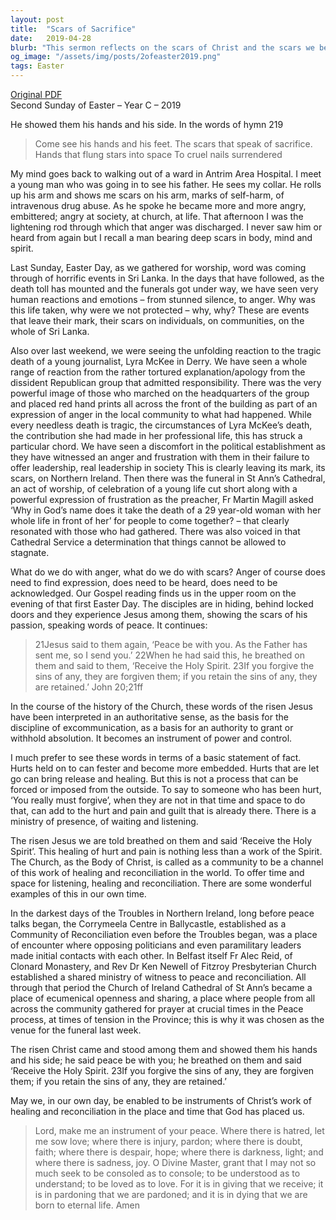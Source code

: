```yaml
---
layout: post
title:  "Scars of Sacrifice"
date:   2019-04-28
blurb: "This sermon reflects on the scars of Christ and the scars we bear in our own lives. It discusses the anger and pain caused by tragic events in Sri Lanka and the death of journalist Lyra McKee in Derry. It emphasizes the importance of forgiveness, healing, and reconciliation, and the role of the Church in facilitating these processes."
og_image: "/assets/img/posts/2ofeaster2019.png"
tags: Easter
---
```

[Original PDF](/assets/pdf/2ofeaster2019.pdf)    
Second Sunday of Easter – Year C – 2019

He showed them his hands and his side. In the words of hymn 219

> Come see his hands and his feet.
The scars that speak of sacrifice.
Hands that flung stars into space
To cruel nails surrendered

My mind goes back to walking out of a ward in Antrim Area Hospital. I meet a young man who was going in to see his father. He sees my collar. He rolls up his arm and shows me scars on his arm, marks of self-harm, of intravenous drug abuse. As he spoke he became more and more angry, embittered; angry at society, at church, at life. That afternoon I was the lightening rod through which that anger was discharged. I never saw him or heard from again but I recall a man bearing deep scars in body, mind and spirit.

Last Sunday, Easter Day, as we gathered for worship, word was coming through of horrific events in Sri Lanka. In the days that have followed, as the death toll has mounted and the funerals got under way, we have seen very human reactions and emotions – from stunned silence, to anger. Why was this life taken, why were we not protected – why, why? These are events that leave their mark, their scars on individuals, on communities, on the whole of Sri Lanka.

Also over last weekend, we were seeing the unfolding reaction to the tragic death of a young journalist, Lyra McKee in Derry. We have seen a whole range of reaction from the rather tortured explanation/apology from the dissident Republican group that admitted responsibility. There was the very powerful image of those who marched on the headquarters of the group and placed red hand prints all across the front of the building as part of an expression of anger in the local community to what had happened. While every needless death is tragic, the circumstances of Lyra McKee’s death, the contribution she had made in her professional life, this has struck a particular chord. We have seen a discomfort in the political establishment as they have witnessed an anger and frustration with them in their failure to offer leadership, real leadership in society This is clearly leaving its mark, its scars, on Northern Ireland. Then there was the funeral in St Ann’s Cathedral, an act of worship, of celebration of a young life cut short along with a powerful expression of frustration as the preacher, Fr Martin Magill asked ‘Why in God’s name does it take the death of a 29 year-old woman with her whole life in front of her’ for people to come together? – that clearly resonated with those who had gathered. There was also voiced in that Cathedral Service a determination that things cannot be allowed to stagnate.

What do we do with anger, what do we do with scars? Anger of course does need to find expression, does need to be heard, does need to be acknowledged. Our Gospel reading finds us in the upper room on the evening of that first Easter Day. The disciples are in hiding, behind locked doors and they experience Jesus among them, showing the scars of his passion, speaking words of peace. It continues:

> 21Jesus said to them again, ‘Peace be with you. As the Father has sent me, so I send you.’ 22When he had said this, he breathed on them and said to them, ‘Receive the Holy Spirit. 23If you forgive the sins of any, they are forgiven them; if you retain the sins of any, they are retained.’ John 20;21ff

In the course of the history of the Church, these words of the risen Jesus have been interpreted in an authoritative sense, as the basis for the discipline of excommunication, as a basis for an authority to grant or withhold absolution. It becomes an instrument of power and control.

I much prefer to see these words in terms of a basic statement of fact. Hurts held on to can fester and become more embedded. Hurts that are let go can bring release and healing. But this is not a process that can be forced or imposed from the outside. To say to someone who has been hurt, ‘You really must forgive’, when they are not in that time and space to do that, can add to the hurt and pain and guilt that is already there. There is a ministry of presence, of waiting and listening.

The risen Jesus we are told breathed on them and said ‘Receive the Holy Spirit’. This healing of hurt and pain is nothing less than a work of the Spirit. The Church, as the Body of Christ, is called as a community to be a channel of this work of healing and reconciliation in the world. To offer time and space for listening, healing and reconciliation. There are some wonderful examples of this in our own time.

In the darkest days of the Troubles in Northern Ireland, long before peace talks began, the Corrymeela Centre in Ballycastle, established as a Community of Reconciliation even before the Troubles began, was a place of encounter where opposing politicians and even paramilitary leaders made initial contacts with each other. In Belfast itself Fr Alec Reid, of Clonard Monastery, and Rev Dr Ken Newell of Fitzroy Presbyterian Church established a shared ministry of witness to peace and reconciliation. All through that period the Church of Ireland Cathedral of St Ann’s became a place of ecumenical openness and sharing, a place where people from all across the community gathered for prayer at crucial times in the Peace process, at times of tension in the Province; this is why it was chosen as the venue for the funeral last week.

The risen Christ came and stood among them and showed them his hands and his side; he said peace be with you; he breathed on them and said ‘Receive the Holy Spirit. 23If you forgive the sins of any, they are forgiven them; if you retain the sins of any, they are retained.’

May we, in our own day, be enabled to be instruments of Christ’s work of healing and reconciliation in the place and time that God has placed us.

> Lord, make me an instrument of your peace.
Where there is hatred, let me sow love;
where there is injury, pardon;
where there is doubt, faith;
where there is despair, hope;
where there is darkness, light;
and where there is sadness, joy.
O Divine Master, grant that I may not so much seek to be consoled as to console;
to be understood as to understand;
to be loved as to love.
For it is in giving that we receive;
it is in pardoning that we are pardoned;
and it is in dying that we are born to eternal life. Amen
